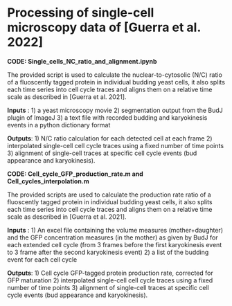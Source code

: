 # Processing of single-cell microscopy data of [Guerra et al. 2022]

**CODE: Single_cells_NC_ratio_and_alignment.ipynb**

The provided script is used to calculate the nuclear-to-cytosolic (N/C) ratio of a fluoscently tagged protein in individual budding yeast cells, it also splits each time series into cell cycle traces and aligns them on a relative time scale as described in [Guerra et al. 2021]. 

**Inputs** : 1) a yeast microscopy movie 2) segmentation output from the BudJ plugin of ImageJ 3) a text file with recorded budding and karyokinesis events in a python dictionary format

**Outputs**: 1) N/C ratio calculation for each detected cell at each frame 2) interpolated single-cell cell cycle traces using a fixed number of time points 3) alignment of single-cell traces at specific cell cycle events (bud appearance and karyokinesis).


**CODE: Cell_cycle_GFP_production_rate.m   and  Cell_cycles_interpolation.m**

The provided scripts are used to calculate the production rate ratio of a fluoscently tagged protein in individual budding yeast cells, it also splits each time series into cell cycle traces and aligns them on a relative time scale as described in [Guerra et al. 2021]. 

**Inputs** : 1) An excel file containing the volume measures (mother+daughter) and the GFP concentration measures (in the mother) as given by BudJ for each extended cell cycle (from 3 frames before the first karyokinesis event to 3 frame after the second karyokinesis event) 2) a list of the budding event for each cell cycle

**Outputs**: 1) Cell cycle GFP-tagged protein production rate, corrected for GFP maturation 2) interpolated single-cell cell cycle traces using a fixed number of time points 3) alignment of single-cell traces at specific cell cycle events (bud appearance and karyokinesis).
